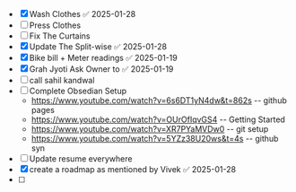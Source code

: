 - [x] Wash Clothes ✅ 2025-01-28
- [ ] Press Clothes
- [ ] Fix The Curtains
- [x] Update The Split-wise ✅ 2025-01-28
- [x] Bike bill + Meter readings ✅ 2025-01-19
- [x] Grah Jyoti Ask Owner to ✅ 2025-01-19
- [ ] call sahil kandwal 
- [ ] Complete Obsedian Setup
	- https://www.youtube.com/watch?v=6s6DT1yN4dw&t=862s -- github pages
	- https://www.youtube.com/watch?v=OUrOfIqvGS4 -- Getting Started 
	- https://www.youtube.com/watch?v=XR7PYaMVDw0 -- git setup
	- https://www.youtube.com/watch?v=5YZz38U20ws&t=4s -- github syn
- [ ] Update resume everywhere
- [x] create a roadmap as mentioned by Vivek ✅ 2025-01-28
- [ ] 